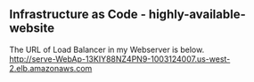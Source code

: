 ## Infrastructure as Code - highly-available-website

The URL of Load Balancer in my Webserver is below.  
http://serve-WebAp-13KIY88NZ4PN9-1003124007.us-west-2.elb.amazonaws.com

